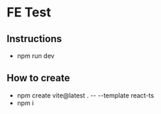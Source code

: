 # FE Test

## Instructions

- npm run dev

## How to create

- npm create vite@latest . -- --template react-ts
- npm i
